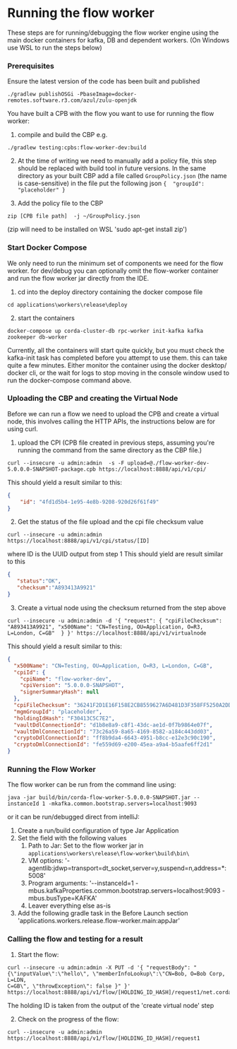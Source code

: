 # Running the flow worker
These steps are for running/debugging the flow worker engine using the main docker containers for kafka, DB and 
dependent workers.
(On Windows use WSL to run the steps below)

###  Prerequisites 

Ensure the latest version of the code has been built and published 
```shell
./gradlew publishOSGi -PbaseImage=docker-remotes.software.r3.com/azul/zulu-openjdk
```

You have built a CPB with the flow you want to use for running the flow worker:
1) compile and build the CBP e.g.
```shell
./gradlew testing:cpbs:flow-worker-dev:build
```
2) At the time of writing we need to manually add a policy file, this step should be replaced with build tool in future
versions. 
In the same directory as your built CBP add a file called ```GroupPolicy.json``` (the name is case-sensitive)
in the file put the following json ```{  "groupId": "placeholder" }```


3) Add the policy file to the CBP
```shell
zip [CPB file path]  -j ~/GroupPolicy.json
```
(zip will need to be installed on WSL 'sudo apt-get install zip')

### Start Docker Compose
We only need to run the minimum set of components we need for the flow worker. for dev/debug you can optionally omit
the flow-worker container and run the flow worker jar directly from the IDE.

1) cd into the deploy directory containing the docker compose file
 ```shell
cd applications\workers\release\deploy
```

2) start the containers
```shell
docker-compose up corda-cluster-db rpc-worker init-kafka kafka zookeeper db-worker
```

Currently, all the containers will start quite quickly, but you must check the kafka-init task has completed before you 
attempt to use them. this can take quite a few minutes. Either monitor the container using the docker desktop/ docker cli, 
or the wait for logs to stop moving in the console window used to run the docker-compose command above. 


### Uploading the CBP and creating the Virtual Node

Before we can run a flow we need to upload the CPB and create a virtual node, this involves calling the HTTP APIs, the
instructions below are for using curl.
1) upload the CPI (CPB file created in previous steps, assuming you're running the command from the same directory as the CBP file.)
```shell
curl --insecure -u admin:admin  -s -F upload=@./flow-worker-dev-5.0.0.0-SNAPSHOT-package.cpb https://localhost:8888/api/v1/cpi/
```

This should yield a result similar to this:
```json
{
    "id": "4fd1d5b4-1e95-4e8b-9208-920d26f61f49"
}
```
2) Get the status of the file upload and the cpi file checksum value
```shell
curl --insecure -u admin:admin  https://localhost:8888/api/v1/cpi/status/[ID]
```
where ID is the UUID output from step 1
This should yield are result similar to this
```json
{
   "status":"OK",
   "checksum":"A893413A9921"
}
```
3) Create a virtual node using the checksum returned from the step above
```shell
curl --insecure -u admin:admin -d '{ "request": { "cpiFileChecksum": "A893413A9921", "x500Name": "CN=Testing, OU=Application, O=R3, L=London, C=GB"  } }' https://localhost:8888/api/v1/virtualnode
```

This should yield a result similar to this:
```json
{
  "x500Name": "CN=Testing, OU=Application, O=R3, L=London, C=GB",
  "cpiId": {
    "cpiName": "flow-worker-dev",
    "cpiVersion": "5.0.0.0-SNAPSHOT",
    "signerSummaryHash": null
  },
  "cpiFileChecksum": "36241F2D1E16F158E2CB8559627A6D481D3F358FF5250A2DDF933CF2D454C10E",
  "mgmGroupId": "placeholder",
  "holdingIdHash": "F30413C5C7E2",
  "vaultDdlConnectionId": "d1b8e8a9-c8f1-43dc-ae1d-0f7b9864e07f",
  "vaultDmlConnectionId": "73c26a59-8a65-4169-8582-a184c443dd03",
  "cryptoDdlConnectionId": "ff8b9da4-6643-4951-b8cc-e12e3c90c190",
  "cryptoDmlConnectionId": "fe559d69-e200-45ea-a9a4-b5aafe6ff2d1"
}
```
### Running the Flow Worker
The flow worker can be run from the command line using:
```shell
java -jar build/bin/corda-flow-worker-5.0.0.0-SNAPSHOT.jar --instanceId 1 -mkafka.common.bootstrap.servers=localhost:9093 
```

or it can be run/debugged direct from intelliJ:
1) Create a run/build configuration of type Jar Application
2) Set the field with the following values
   1) Path to Jar: Set to the flow worker jar in `applications\workers\release\flow-worker\build\bin\`
   2) VM options: '-agentlib:jdwp=transport=dt_socket,server=y,suspend=n,address=*:5008'
   3) Program arguments: '--instanceId=1 -mbus.kafkaProperties.common.bootstrap.servers=localhost:9093 -mbus.busType=KAFKA'
   4) Leaver everything else as-is
3) Add the following gradle task in the Before Launch section 'applications.workers.release.flow-worker.main:appJar'

### Calling the flow and testing for a result

1) Start the flow:
```shell
curl --insecure -u admin:admin -X PUT -d '{ "requestBody": "{\"inputValue\":\"hello\", \"memberInfoLookup\":\"CN=Bob, O=Bob Corp, L=LDN, 
C=GB\", \"throwException\": false }" }' https://localhost:8888/api/v1/flow/[HOLDING_ID_HASH]/request1/net.corda.flowworker.development.flows.TestFlow
```
The holding ID is taken from the output of the 'create virtual node' step

2) Check on the progress of the flow:
```shell
curl --insecure -u admin:admin https://localhost:8888/api/v1/flow/[HOLDING_ID_HASH]/request1
```


